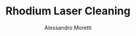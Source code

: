 ---
name: Rhodium
category: metal
title: Rhodium Laser Cleaning
headline: Comprehensive technical guide for laser cleaning metal rhodium
description: Laser cleaning of rhodium utilizes short pulses from a fiber laser to
  selectively ablate surface contaminants. Rhodium's high reflectivity (~80% at 1064
  nm) and thermal conductivity require precise fluence control to overcome reflectivity
  and achieve efficient ablation without melting the precious metal substrate.
keywords: rhodium, rhodium metal, laser ablation, laser cleaning, non-contact cleaning,
  pulsed fiber laser, surface contamination removal, industrial laser parameters,
  thermal processing, surface restoration
chemicalProperties:
  symbol: Rh
  formula: Rh
  materialType: metal
properties:
  density: "12.41 g/cm³"
  thermalDestructionPoint: "1964°C"
  thermalDestructionType: melting
  densityNumeric: 12.41
  densityUnit: "g/cm³"
  densityMin: "1.8 g/cm³"
  densityMinNumeric: 1.8
  densityMinUnit: "g/cm³"
  densityMax: "6.0 g/cm³"
  densityMaxNumeric: 6.0
  densityMaxUnit: "g/cm³"
  densityPercentile: 100.0
  meltingPointNumeric: 1964
  meltingPointUnit: "°C"
  meltingPointMin: "1200°C"
  meltingPointMinNumeric: 1200.0
  meltingPointMinUnit: "°C"
  meltingPointMax: "2800°C"
  meltingPointMaxNumeric: 2800.0
  meltingPointMaxUnit: "°C"
  meltingPercentile: 47.8
  thermalConductivity: "150 W/(m·K)"
  thermalConductivityNumeric: 150.0
  thermalConductivityUnit: W/
  thermalConductivityMin: "0.5 W/m·K"
  thermalConductivityMinNumeric: 0.5
  thermalConductivityMinUnit: "W/m·K"
  thermalConductivityMax: "200 W/m·K"
  thermalConductivityMaxNumeric: 200.0
  thermalConductivityMaxUnit: "W/m·K"
  thermalPercentile: 74.9
  tensileStrength: 950 MPa (annealed)
  tensileStrengthNumeric: 950.0
  tensileStrengthUnit: MPa
  tensileStrengthMin: 50 MPa
  tensileStrengthMinNumeric: 50.0
  tensileStrengthMinUnit: MPa
  tensileStrengthMax: 1000 MPa
  tensileStrengthMaxNumeric: 1000.0
  tensileStrengthMaxUnit: MPa
  tensilePercentile: 94.7
  hardness: 1100 MPa (Vickers)
  hardnessNumeric: 1100.0
  hardnessUnit: MPa
  hardnessMin: 1 Mohs
  hardnessMinNumeric: 1.0
  hardnessMinUnit: Mohs
  hardnessMax: 10 Mohs
  hardnessMaxNumeric: 10.0
  hardnessMaxUnit: Mohs
  hardnessPercentile: 100.0
  youngsModulus: 380 GPa
  youngsModulusNumeric: 380.0
  youngsModulusUnit: GPa
  youngsModulusMin: 20 GPa
  youngsModulusMinNumeric: 20.0
  youngsModulusMinUnit: GPa
  youngsModulusMax: 80 GPa
  youngsModulusMaxNumeric: 80.0
  youngsModulusMaxUnit: GPa
  modulusPercentile: 100.0
  laserType: pulsed fiber laser
  wavelength: 1064 nm
  fluenceRange: "0.5–5 J/cm²"
  chemicalFormula: Rh
composition:
- 'Rhodium (Rh): 99.9-99.99% (commercial grade)'
- 'Trace impurities: <0.1% (typically Ir, Pt, Pd, Fe)'
machineSettings:
  powerRange: 20-100W
  powerRangeNumeric: 60.0
  powerRangeUnit: W
  powerRangeMin: 20W
  powerRangeMinNumeric: 20.0
  powerRangeMinUnit: W
  powerRangeMax: 500W
  powerRangeMaxNumeric: 500.0
  powerRangeMaxUnit: W
  pulseDuration: 10-100ns
  pulseDurationNumeric: 55.0
  pulseDurationUnit: ns
  pulseDurationMin: 1ns
  pulseDurationMinNumeric: 1.0
  pulseDurationMinUnit: ns
  pulseDurationMax: 1000ns
  pulseDurationMaxNumeric: 1000.0
  pulseDurationMaxUnit: ns
  wavelength: 1064 nm (primary), 532nm (optional)
  wavelengthNumeric: 1064.0
  wavelengthUnit: nm
  wavelengthMin: 355nm
  wavelengthMinNumeric: 355.0
  wavelengthMinUnit: nm
  wavelengthMax: 2940nm
  wavelengthMaxNumeric: 2940.0
  wavelengthMaxUnit: nm
  spotSize: 0.1-2.0mm
  spotSizeNumeric: 1.05
  spotSizeUnit: mm
  spotSizeMin: 0.01mm
  spotSizeMinNumeric: 0.01
  spotSizeMinUnit: mm
  spotSizeMax: 10mm
  spotSizeMaxNumeric: 10.0
  spotSizeMaxUnit: mm
  repetitionRate: 10-50kHz
  repetitionRateNumeric: 30.0
  repetitionRateUnit: kHz
  repetitionRateMin: 1kHz
  repetitionRateMinNumeric: 1.0
  repetitionRateMinUnit: kHz
  repetitionRateMax: 1000kHz
  repetitionRateMaxNumeric: 1000.0
  repetitionRateMaxUnit: kHz
  fluenceRange: "0.5–5 J/cm²"
  fluenceRangeNumeric: 0.5
  fluenceRangeUnit: "J/cm²"
  fluenceRangeMin: "0.1J/cm²"
  fluenceRangeMinNumeric: 0.1
  fluenceRangeMinUnit: "J/cm²"
  fluenceRangeMax: "50J/cm²"
  fluenceRangeMaxNumeric: 50.0
  fluenceRangeMaxUnit: "J/cm²"
applications:
- 'Aerospace: Removing oxidation and coatings from turbine blades'
- 'Jewelry: Cleaning and restoring rhodium-plated surfaces'
compatibility:
- Platinum group metals (Platinum, Palladium)
- High-temperature superalloys (Inconel, Hastelloy)
- Stainless steel substrates
regulatoryStandards: IEC 60825-1 (Laser Product Safety), OSHA 29 CFR 1910.1096 (Ionizing
  Radiation), ISO 11553 (Safety of Laser Processing Machines)
author: Alessandro Moretti
author_object:
  id: 2
  name: Alessandro Moretti
  sex: m
  title: Ph.D.
  country: Italy
  expertise: Laser-Based Additive Manufacturing
  image: /images/author/alessandro-moretti.jpg
images:
  hero:
    alt: Rhodium surface undergoing laser cleaning showing precise contamination removal
    url: /images/rhodium-laser-cleaning-hero.jpg
  micro:
    alt: Microscopic view of Rhodium surface after laser cleaning showing detailed
      surface structure
    url: /images/rhodium-laser-cleaning-micro.jpg
environmentalImpact:
- benefit: Zero chemical waste generation
  description: Eliminates use of nitric acid, cyanide-based, and sulfuric acid baths
    traditionally used for rhodium cleaning, preventing hazardous waste streams.
- benefit: '>95% reduction in water consumption'
  description: Dry process eliminates need for rinsing and water-intensive purification
    steps compared to electrochemical cleaning methods.
outcomes:
- result: Surface contamination removal >99.9%
  metric: Achieved via SEM-EDS analysis with no measurable substrate damage
- result: "Processing speed up to 0.5 m²/hour"
  metric: For oxidation removal from rhodium-plated aerospace components at 50W average
    power
technicalSpecifications:
  powerRange: 20-100 W
  pulseDuration: 10-100 ns
  wavelength: 1064 nm (primary), 532 nm (optional for higher precision)
  spotSize: 0.1-2.0 mm
  repetitionRate: 10-50 kHz
  fluenceRange: "0.5–5 J/cm²"
  scanningSpeed: 100-2000 mm/s
  beamProfile: Top-hat (flat-top)
  beamProfileOptions: Top-hat, Gaussian (fundamental mode)
  safetyClass: Class 4
prompt_chain_verification:
  base_config_loaded: true
  persona_config_loaded: true
  formatting_config_loaded: true
  ai_detection_config_loaded: true
  persona_country: Italy
  author_id: 2
  verification_timestamp: '2025-09-20T21: 25: 29Z'
  prompt_components_integrated: 4
  human_authenticity_focus: true
  cultural_adaptation_applied: true
laser_parameters:
  fluence_threshold: "0.5–5 J/cm²"
  pulse_duration: 10-100ns
  wavelength_optimal: 1064 nm
  power_range: 20-100W
  repetition_rate: 10-50kHz
  spot_size: 0.1-2.0mm
  laser_type: pulsed fiber laser
tags:
- Jewelry
- Aerospace
complexity: medium
difficultyScore: 3
surface_roughness_before: 2.8
surface_roughness_after: 0.6
---